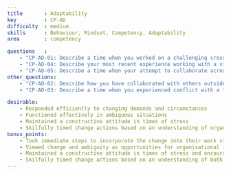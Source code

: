 ```yaml
---
title       : Adaptability
key         : CP-AD
difficulty  : medium
skills      : Behaviour, Mindset, Competency, Adaptability
area        : competency

questions   :
    - "CP-AD-01: Describe a time when you worked on a challenging cross-functional team that produced an exceptional deliverable."
    - "CP-AD-04: Describe your most recent experience working with a virtual team."
    - "CP-AD-05: Describe a time when your attempt to collaborate across teams was unsuccessful."
other_questions:
    - "CP-AD-02: Describe how you have collaborated with others outside of your immediate team to resolve a critical issue."
    - "CP-AD-03: Describe a time when you experienced conflict with a team member."

desirable:
    - Responded efficiently to changing demands and circumstances
    - Functioned effectively in ambiguous situations
    - Maintained a constructive attitude in times of stress
    - Skilfully timed change actions based on an understanding of organisational conditions
bonus_points:
    - Took immediate steps to incorporate the change into their work stream
    - Viewed change and ambiguity as opportunities for organisational improvement
    - Maintained a constructive attitude in times of stress and encouraged others to do so
    - Skilfully timed change actions based on an understanding of both organisational and environmental conditions
---
```


